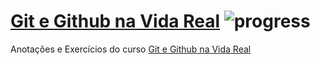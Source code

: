 # [**Git e Github na Vida Real**](https://github.com/hgtpcastro/study-flow/issues/2) ![progress](http://progressed.io/bar/100?title=completed "progress")

Anotações e Exercícios do curso [Git e Github na Vida Real](https://www.udemy.com/git-e-github-na-vida-real/)
